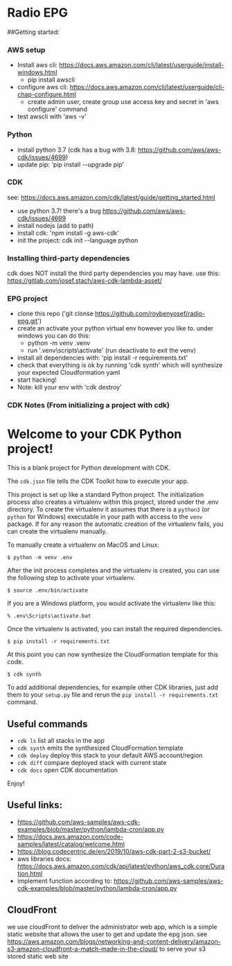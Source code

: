 # Radio EPG

##Getting started:

### AWS setup
* Install aws cli: https://docs.aws.amazon.com/cli/latest/userguide/install-windows.html
  * pip install awscli
* configure aws cli: https://docs.aws.amazon.com/cli/latest/userguide/cli-chap-configure.html
  * create admin user, create group use access key and secret in 'aws configure' command
* test awscli with 'aws -v'

### Python
* install python 3.7 (cdk has a bug with 3.8: https://github.com/aws/aws-cdk/issues/4699)
* update pip: 'pip install --upgrade pip'

### CDK 
see: https://docs.aws.amazon.com/cdk/latest/guide/getting_started.html
* use python 3.7! there's a bug https://github.com/aws/aws-cdk/issues/4699
* install nodejs (add to path)
* install cdk: 'npm install -g aws-cdk'
* init the project: cdk init --language python

### Installing third-party dependencies
cdk does NOT install the third party dependencies you may have.
use this: https://gitlab.com/josef.stach/aws-cdk-lambda-asset/

### EPG project
* clone this repo ('git clonse https://github.com/roybenyosef/radio-epg.git')
* create an activate your python virtual env however you like to. under windows you can do this:
  * python -m venv .venv
  * run '.venv\scripts\activate' (run deactivate to exit the venv)
* install all dependencies with: 'pip install -r requirements.txt'
* check that everything is ok by running 'cdk synth' which will synthesize your expected Cloudformation yaml
* start hacking!
* Note: kill your env with 'cdk destroy'

### CDK Notes (From initializing a project with cdk)

# Welcome to your CDK Python project!

This is a blank project for Python development with CDK.

The `cdk.json` file tells the CDK Toolkit how to execute your app.

This project is set up like a standard Python project.  The initialization
process also creates a virtualenv within this project, stored under the .env
directory.  To create the virtualenv it assumes that there is a `python3`
(or `python` for Windows) executable in your path with access to the `venv`
package. If for any reason the automatic creation of the virtualenv fails,
you can create the virtualenv manually.

To manually create a virtualenv on MacOS and Linux:

```
$ python -m venv .env
```

After the init process completes and the virtualenv is created, you can use the following
step to activate your virtualenv.

```
$ source .env/bin/activate
```

If you are a Windows platform, you would activate the virtualenv like this:

```
% .env\Scripts\activate.bat
```

Once the virtualenv is activated, you can install the required dependencies.

```
$ pip install -r requirements.txt
```

At this point you can now synthesize the CloudFormation template for this code.

```
$ cdk synth
```

To add additional dependencies, for example other CDK libraries, just add
them to your `setup.py` file and rerun the `pip install -r requirements.txt`
command.

## Useful commands

 * `cdk ls`          list all stacks in the app
 * `cdk synth`       emits the synthesized CloudFormation template
 * `cdk deploy`      deploy this stack to your default AWS account/region
 * `cdk diff`        compare deployed stack with current state
 * `cdk docs`        open CDK documentation

Enjoy!


## Useful links:
* https://github.com/aws-samples/aws-cdk-examples/blob/master/python/lambda-cron/app.py
* https://docs.aws.amazon.com/code-samples/latest/catalog/welcome.html
* https://blog.codecentric.de/en/2019/10/aws-cdk-part-2-s3-bucket/
* aws libraries docs: https://docs.aws.amazon.com/cdk/api/latest/python/aws_cdk.core/Duration.html
* implement function according to: https://github.com/aws-samples/aws-cdk-examples/blob/master/python/lambda-cron/app.py

## CloudFront
we use cloudFront to deliver the administrator web app, which is a simple static website that allows the user to get and update the epg json. 
see https://aws.amazon.com/blogs/networking-and-content-delivery/amazon-s3-amazon-cloudfront-a-match-made-in-the-cloud/
to serve your s3 stored static web site
